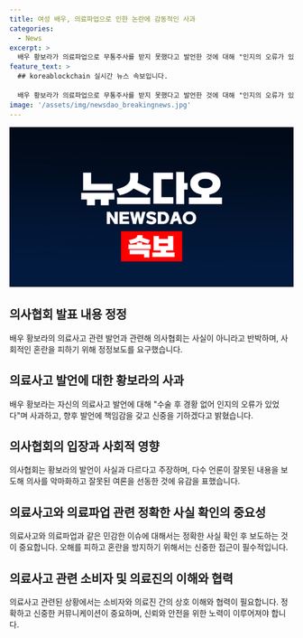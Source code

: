 ```yaml
---
title: 여성 배우, 의료파업으로 인한 논란에 감동적인 사과
categories:
  - News
excerpt: >
  배우 황보라가 의료파업으로 무통주사를 받지 못했다고 발언한 것에 대해 "인지의 오류가 있었다"며 사과했다. 또한, 페인버스터를 문의했지만 병원 측에서 페인버스터를 처방하고 있지 않다는 답변을 받았다고 전했다. 이에 대한 의사협회의 반박도 있으며, 의료 정상화를 위한 의사들의 노력을 사람들이 잘못된 정보를 통해 악마화하고 선동한 것에 대해 유감을 표명했다. 
feature_text: >
  ## koreablockchain 실시간 뉴스 속보입니다.

  배우 황보라가 의료파업으로 무통주사를 받지 못했다고 발언한 것에 대해 "인지의 오류가 있었다"며 사과했다. 또한, 페인버스터를 문의했지만 병원 측에서 페인버스터를 처방하고 있지 않다는 답변을 받았다고 전했다. 이에 대한 의사협회의 반박도 있으며, 의료 정상화를 위한 의사들의 노력을 사람들이 잘못된 정보를 통해 악마화하고 선동한 것에 대해 유감을 표명했다. 
image: '/assets/img/newsdao_breakingnews.jpg'
---
```


<p><img src="/assets/img/newsdao_breakingnews.jpg" alt="koreablockchain 속보" /></p>

<h2 data-ke-size="size26">의사협회 발표 내용 정정</h2>

<p data-ke-size="size16">배우 황보라의 의료사고 관련 발언과 관련해 의사협회는 사실이 아니라고 반박하며, 사회적인 혼란을 피하기 위해 정정보도를 요구했습니다.</p>

<h2 data-ke-size="size26">의료사고 발언에 대한 황보라의 사과</h2>

<p data-ke-size="size16">배우 황보라는 자신의 의료사고 발언에 대해 "수술 후 경황 없어 인지의 오류가 있었다"며 사과하고, 향후 발언에 책임감을 갖고 신중을 기하겠다고 밝혔습니다.</p>

<h2 data-ke-size="size26">의사협회의 입장과 사회적 영향</h2>

<p data-ke-size="size16">의사협회는 황보라의 발언이 사실과 다르다고 주장하며, 다수 언론이 잘못된 내용을 보도해 의사를 악마화하고 잘못된 여론을 선동한 것에 유감을 표했습니다.</p>

<h2 data-ke-size="size26">의료사고와 의료파업 관련 정확한 사실 확인의 중요성</h2>

<p data-ke-size="size16">의료사고와 의료파업과 같은 민감한 이슈에 대해서는 정확한 사실 확인 후 보도하는 것이 중요합니다. 오해를 피하고 혼란을 방지하기 위해서는 신중한 접근이 필수적입니다.</p>

<h2 data-ke-size="size26">의료사고 관련 소비자 및 의료진의 이해와 협력</h2>

<p data-ke-size="size16">의료사고 관련된 상황에서는 소비자와 의료진 간의 상호 이해와 협력이 필요합니다. 정확하고 신중한 커뮤니케이션이 중요하며, 신뢰와 안전을 위한 노력이 이루어져야 합니다.</p>

